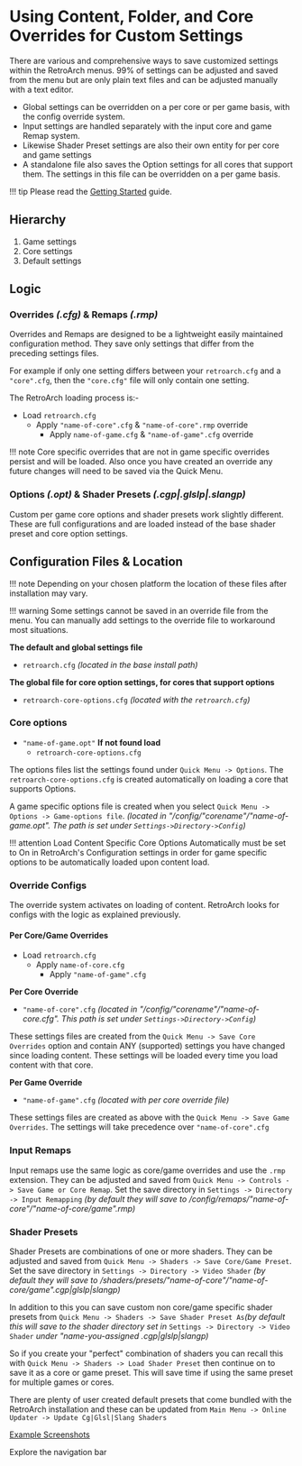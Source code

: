 # Using Content, Folder, and Core Overrides for Custom Settings

There are various and comprehensive ways to save customized settings within the RetroArch menus. 99% of settings can be adjusted and saved from the menu but are only plain text files and can be adjusted manually with a text editor.

- Global settings can be overridden on a per core or per game basis, with the config override system.
- Input settings are handled separately with the input core and game Remap system.
- Likewise Shader Preset settings are also their own entity for per core and game settings
- A standalone file also saves the Option settings for all cores that support them. The settings in this file can be overridden on a per game basis.

!!! tip
    Please read the [Getting Started](install-windows.md) guide.

## Hierarchy

1. Game settings
2. Core settings
3. Default settings

## Logic

### Overrides *(.cfg)* & Remaps *(.rmp)*

Overrides and Remaps are designed to be a lightweight easily maintained configuration method. They save only settings that differ from the preceding settings files.

For example if only one setting differs between your `retroarch.cfg` and a `"core".cfg`, then the `"core.cfg"` file will only contain one setting.

The RetroArch loading process is:-

- Load `retroarch.cfg`
    - Apply `"name-of-core".cfg` & `"name-of-core".rmp` override
        - Apply `name-of-game.cfg` & `"name-of-game".cfg` override

!!! note
    Core specific overrides that are not in game specific overrides persist and will be loaded.
    Also once you have created an override any future changes will need to be saved via the Quick Menu.
	
### Options *(.opt)* & Shader Presets *(.cgp|.glslp|.slangp)*

Custom per game core options and shader presets work slightly different. These are full configurations and are loaded instead of the base shader preset and core option settings.

## Configuration Files & Location

!!! note
    Depending on your chosen platform the location of these files after installation may vary.

!!! warning
    Some settings cannot be saved in an override file from the menu. You can manually add settings to the override file to workaround most situations.

**The default and global settings file**

- `retroarch.cfg`  *(located in the base install path)*

**The global file for core option settings, for cores that support options**

- `retroarch-core-options.cfg` *(located with the `retroarch.cfg`)*

### Core options

- `"name-of-game.opt"` **If not found load**
    - `retroarch-core-options.cfg`

The options files list the settings found under `Quick Menu -> Options`. The `retroarch-core-options.cfg` is created automatically on loading a core that supports Options.

A game specific options file is created when you select `Quick Menu -> Options -> Game-options file`. *(located in "/config/"corename"/"name-of-game.opt". The path is set under `Settings->Directory->Config`)*

!!! attention
	Load Content Specific Core Options Automatically must be set to On in RetroArch's Configuration settings in order for game specific options to be automatically loaded upon content load.

### Override Configs

The override system activates on loading of content. RetroArch looks for configs with the logic as explained previously.

#### Per Core/Game Overrides

- Load `retroarch.cfg`
    - Apply `name-of-core.cfg`
		- Apply `"name-of-game".cfg`

**Per Core Override**

- `"name-of-core".cfg` *(located in "/config/"corename"/"name-of-core.cfg". This path is set under `Settings->Directory->Config`)*

These settings files are created from the `Quick Menu -> Save Core Overrides` option and contain ANY (supported) settings you have changed since loading content. These settings will be loaded every time you load content with that core.   

**Per Game Override**

- `"name-of-game".cfg` *(located with per core override file)*

These settings files are created as above with the `Quick Menu -> Save Game Overrides`. The settings will take precedence over `"name-of-core".cfg`

### Input Remaps

Input remaps use the same logic as core/game overrides and use the `.rmp` extension. They can be adjusted and saved from `Quick Menu -> Controls -> Save Game or Core Remap`. Set the save directory in `Settings -> Directory -> Input Remapping` *(by default they will save to /config/remaps/"name-of-core"/"name-of-core/game".rmp)*

### Shader Presets

Shader Presets are combinations of one or more shaders. They can be adjusted and saved from `Quick Menu -> Shaders -> Save Core/Game Preset`. Set the save directory in `Settings -> Directory -> Video Shader` *(by default they will save to /shaders/presets/"name-of-core"/"name-of-core/game".cgp|glslp|slangp)*

In addition to this you can save custom non core/game specific shader presets from `Quick Menu -> Shaders -> Save Shader Preset As`*(by default this will save to the shader directory set in* `Settings -> Directory -> Video Shader` *under "name-you-assigned .cgp|glslp|slangp)*

So if you create your "perfect" combination of shaders you can recall this with `Quick Menu -> Shaders -> Load Shader Preset` then continue on to save it as a core or game preset. This will save time if using the same preset for multiple games or cores.

There are plenty of user created default presets that come bundled with the RetroArch installation and these can be updated from `Main Menu -> Online Updater -> Update Cg|Glsl|Slang Shaders`

[Example Screenshots](https://docs.libretro.com/shader/introduction/)

Explore the navigation bar
